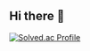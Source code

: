 ## Hi there 👋

[![Solved.ac Profile](http://mazassumnida.wtf/api/v2/generate_badge?boj=happyalsrn)](https://solved.ac/happyalsrn/)


<!--
**mingoo36/mingoo36** is a ✨ _special_ ✨ repository because its `README.md` (this file) appears on your GitHub profile.

Here are some ideas to get you started:

- 🔭 I’m currently working on ...
- 🌱 I’m currently learning ...
- 👯 I’m looking to collaborate on ...
- 🤔 I’m looking for help with ...
- 💬 Ask me about ...
- 📫 How to reach me: ...
- 😄 Pronouns: ...
- ⚡ Fun fact: ...
-->
